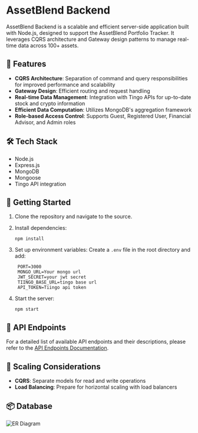 # AssetBlend Backend

AssetBlend Backend is a scalable and efficient server-side application built with Node.js, designed to support the AssetBlend Portfolio Tracker. It leverages CQRS architecture and Gateway design patterns to manage real-time data across 100+ assets.

## 🚀 Features

- **CQRS Architecture**: Separation of command and query responsibilities for improved performance and scalability
- **Gateway Design**: Efficient routing and request handling
- **Real-time Data Management**: Integration with Tingo APIs for up-to-date stock and crypto information
- **Efficient Data Computation**: Utilizes MongoDB's aggregation framework
- **Role-based Access Control**: Supports Guest, Registered User, Financial Advisor, and Admin roles

## 🛠️ Tech Stack

- Node.js
- Express.js
- MongoDB
- Mongoose
- Tingo API integration

## 🚦 Getting Started

1. Clone the repository and navigate to the source.

2. Install dependencies:
   ```
   npm install
   ```

3. Set up environment variables:
   Create a `.env` file in the root directory and add:
   ```
    PORT=3000
    MONGO_URL=Your mongo url
    JWT_SECRET=your jwt secret
    TIINGO_BASE_URL=tingo base url
    API_TOKEN=Tiingo api token
   ```

4. Start the server:
   ```
   npm start
   ```

## 🔐 API Endpoints

For a detailed list of available API endpoints and their descriptions, please refer to the [API Endpoints Documentation](./API_ENDPOINTS.md).

## 🚀 Scaling Considerations

- **CQRS**: Separate models for read and write operations
- **Load Balancing**: Prepare for horizontal scaling with load balancers

## 📦 Database
![ER Diagram](./ERD.jpeg "ER Diagram")
